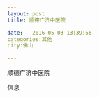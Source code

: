 ```yaml
--- 
layout: post 
title: 顺德广济中医院

date:   2016-05-03 13:39:56 
categories:其他  
city:佛山
  
--- 
```

   
顺德广济中医院

信息

